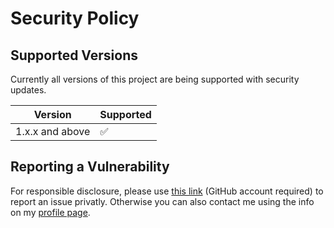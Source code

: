 # Security Policy

## Supported Versions

Currently all versions of this project are
being supported with security updates.

| Version         | Supported          |
| --------------- | ------------------ |
| 1.x.x and above | :white_check_mark: |

## Reporting a Vulnerability

For responsible disclosure, please use [this link](https://github.com/leplusorg/docker-pgp-verify-jar/security/advisories/new) (GitHub account required) to report an issue privatly. Otherwise you can also contact me using the info on my [profile page](https://github.com/thomasleplus).
